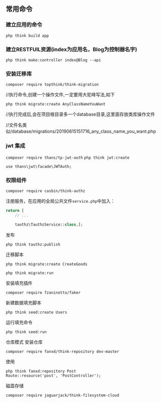 ## 常用命令
### 建立应用的命令
```php think build app```
### 建立RESTFUlL资源(index为应用名，Blog为控制器名字)
```php think make:controller index@Blog --api```
### 安装迁移库
```composer require topthink/think-migration```

//执行命令,创建一个操作文件,一定要用大驼峰写法,如下

```php think migrate:create AnyClassNameYouWant```

//执行完成后,会在项目根目录多一个database目录,这里面存放类库操作文件

//文件名类似/database/migrations/20190615151716_any_class_name_you_want.php

### jwt 集成
```composer require thans/tp-jwt-auth```
```php think jwt:create```

```use thans\jwt\facade\JWTAuth;```

### 权限组件
```composer require casbin/think-authz```

注册服务，在应用的全局公共文件```service.php```中加入：
```php
return [
    // ...

    tauthz\TauthzService::class,];
```
发布
```shell
php think tauthz:publish
```
迁移脚本
```shell
php think migrate:create CreateGoods
```
```shell
php think migrate:run
```
安装填充插件
```shell
composer require fzaninotto/faker
```
新建数据填充脚本
```shell
php think seed:create Users
```
运行填充命令
```shell
php think seed:run
```
仓库模式
安装仓库
```shell
composer require fanxd/think-repository dev-master
```
使用
```shell
php think fanxd:repository Post
Route::resource('post', 'PostController');
```
磁盘存储
```shell
composer require jaguarjack/think-filesystem-cloud
```
